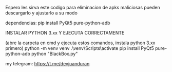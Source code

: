 Espero les sirva este codigo para eliminacion de apks maliciosas 
pueden descargarlo y ajustarlo a su modo 

dependencias:
pip install PyQt5 pure-python-adb

INSTALAR PYTHON 3.xx
Y EJECUTA CORRECTAMENTE 

(abre la carpeta en cmd y ejecuta estos comandos, instala python 3.xx primero)
python -m venv venv
.\venv\Scripts\activate
pip install PyQt5 pure-python-adb
python "BlackBox.py"

my telegram: https://t.me/devjuanduran
